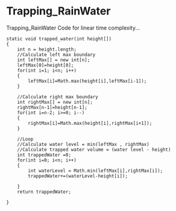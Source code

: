 # Trapping_RainWater
Trapping_RainWater Code for linear time complexity...

    static void trapped_water(int height[])
    {
        int n = height.length;
        //Calculate left max boundary
        int leftMax[] = new int[n];
        leftMax[0]=height[0];
        for(int i=1; i<n; i++)
        {
            leftMax[i]=Math.max(height[i],leftMax[i-1]);
        }
        
        //Calculate right max boundary
        int rightMax[] = new int[n];
        rightMax[n-1]=height[n-1];
        for(int i=n-2; i>=0; i--)
        {
            rightMax[i]=Math.max(height[i],rightMax[i+1]);
        }
        
        //Loop
        //Calculate water level = min(leftMax , rightMax)
        //Calculate trapped water volume = (water level - height)
        int trappedWater =0;
        for(int i=0; i<n; i++)
        {
            int waterLevel = Math.min(leftMax[i],rightMax[i]);
            trappedWater+=(waterLevel-height[i]);

        }
        return trappedWater;

    }
